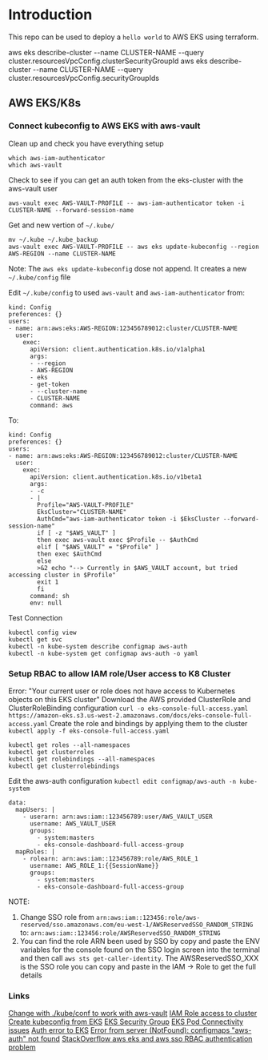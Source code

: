 # Introduction
This repo can be used to deploy a  ```hello world``` to AWS EKS using terraform.

aws eks describe-cluster --name CLUSTER-NAME --query cluster.resourcesVpcConfig.clusterSecurityGroupId
aws eks describe-cluster --name CLUSTER-NAME --query cluster.resourcesVpcConfig.securityGroupIds

## AWS EKS/K8s
### Connect kubeconfig to AWS EKS with aws-vault
Clean up and check you have everything setup
```
which aws-iam-authenticator
which aws-vault
```
Check to see if you can get an auth token from the eks-cluster with the aws-vault user
```
aws-vault exec AWS-VAULT-PROFILE -- aws-iam-authenticator token -i CLUSTER-NAME --forward-session-name
```
Get and new vertion of ```~/.kube/```
```
mv ~/.kube ~/.kube_backup
aws-vault exec AWS-VAULT-PROFILE -- aws eks update-kubeconfig --region AWS-REGION --name CLUSTER-NAME
```
Note: The ```aws eks update-kubeconfig``` dose not append. It creates a new ```~/.kube/config``` file

Edit ```~/.kube/config``` to used ```aws-vault``` and ```aws-iam-authenticator``` from:
```
kind: Config
preferences: {}
users:
- name: arn:aws:eks:AWS-REGION:123456789012:cluster/CLUSTER-NAME
  user:
    exec:
      apiVersion: client.authentication.k8s.io/v1alpha1
      args:
      - --region
      - AWS-REGION
      - eks
      - get-token
      - --cluster-name
      - CLUSTER-NAME
      command: aws
```
To:
```
kind: Config
preferences: {}
users:
- name: arn:aws:eks:AWS-REGION:123456789012:cluster/CLUSTER-NAME
  user:
    exec:
      apiVersion: client.authentication.k8s.io/v1beta1
      args:
      - -c
      - |
        Profile="AWS-VAULT-PROFILE"
        EksCluster="CLUSTER-NAME"
        AuthCmd="aws-iam-authenticator token -i $EksCluster --forward-session-name"
        if [ -z "$AWS_VAULT" ]
        then exec aws-vault exec $Profile -- $AuthCmd
        elif [ "$AWS_VAULT" = "$Profile" ]
        then exec $AuthCmd
        else
        >&2 echo "--> Currently in $AWS_VAULT account, but tried accessing cluster in $Profile"
        exit 1
        fi
      command: sh
      env: null
```
Test Connection
```
kubectl config view
kubectl get svc
kubectl -n kube-system describe configmap aws-auth
kubectl -n kube-system get configmap aws-auth -o yaml
```
### Setup RBAC to allow IAM role/User access to K8 Cluster
Error: "Your current user or role does not have access to Kubernetes objects on this EKS cluster"
Download the AWS provided ClusterRole and ClusterRoleBinding configuration ```curl -o eks-console-full-access.yaml https://amazon-eks.s3.us-west-2.amazonaws.com/docs/eks-console-full-access.yaml```
Create the role and bindings by applying them to the cluster ```kubectl apply -f eks-console-full-access.yaml```
```
kubectl get roles --all-namespaces
kubectl get clusterroles
kubectl get rolebindings --all-namespaces
kubectl get clusterrolebindings
```
Edit the aws-auth configuration ```kubectl edit configmap/aws-auth -n kube-system```
```
data:
  mapUsers: |
    - userarn: arn:aws:iam::123456789:user/AWS_VAULT_USER
      username: AWS_VAULT_USER
      groups:
        - system:masters
        - eks-console-dashboard-full-access-group
  mapRoles: |
    - rolearn: arn:aws:iam::123456789:role/AWS_ROLE_1
      username: AWS_ROLE_1:{{SessionName}}
      groups:
        - system:masters
        - eks-console-dashboard-full-access-group
```
NOTE:
1. Change SSO role from ```arn:aws:iam::123456:role/aws-reserved/sso.amazonaws.com/eu-west-1/AWSReservedSSO_RANDOM_STRING``` to: ```arn:aws:iam::123456:role/AWSReservedSSO_RANDOM_STRING```
2. You can find the role ARN been used by SSO by copy and paste the ENV variables for the console found on the SSO login screen into the terminal and then call ```aws sts get-caller-identity```. The AWSReservedSSO_XXX is the SSO role you can copy and paste in the IAM -> Role to get the full details
### Links
[Change with ./kube/conf to work with aws-vault](https://github.com/99designs/aws-vault/issues/344) 
[IAM Role access to cluster](https://docs.aws.amazon.com/eks/latest/userguide/add-user-role.html) 
[Create kubeconfig from EKS](https://docs.aws.amazon.com/eks/latest/userguide/create-kubeconfig.html) 
[EKS Security Group](https://docs.aws.amazon.com/eks/latest/userguide/sec-group-reqs.html) 
[EKS Pod Connectivity issues](https://aws.amazon.com/premiumsupport/knowledge-center/eks-pod-connections/) 
[Auth error to EKS](https://aws.amazon.com/premiumsupport/knowledge-center/eks-api-server-unauthorized-error/)
[Error from server (NotFound): configmaps "aws-auth" not found](https://docs.aws.amazon.com/eks/latest/userguide/add-user-role.html#aws-auth-configmap)
[StackOverflow aws eks and aws sso RBAC authentication problem](https://stackoverflow.com/questions/65660833/aws-eks-and-aws-sso-rbac-authentication-problem)